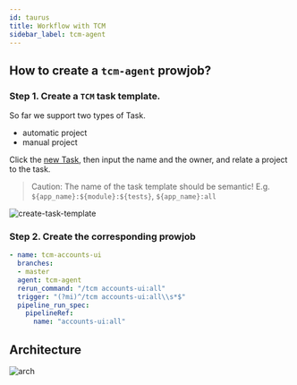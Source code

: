 ```yaml
---
id: taurus
title: Workflow with TCM
sidebar_label: tcm-agent
---
```


## How to create a `tcm-agent` prowjob?

### Step 1. Create a `TCM` task template.

So far we support two types of Task.

- automatic project
- manual project

Click the [new Task](https://qcenter.k8s.qa1fdg.net/projectmanager#/task/template), then input the name and the owner, and relate a project to the task.

> Caution: The name of the task template should be semantic! E.g. `${app_name}:${module}:${tests}`, `${app_name}:all`

![create-task-template](https://static.devfdg.net/static/mono-static/docs-ui/img/create-task-template.png)


### Step 2. Create the corresponding prowjob

```yaml
- name: tcm-accounts-ui
  branches:
  - master
  agent: tcm-agent
  rerun_command: "/tcm accounts-ui:all"
  trigger: "(?mi)^/tcm accounts-ui:all\\s*$"
  pipeline_run_spec:
    pipelineRef:
      name: "accounts-ui:all"
```

## Architecture

![arch](https://static.devfdg.net/static/mono-static/docs-ui/img/taurus-arch.png)

